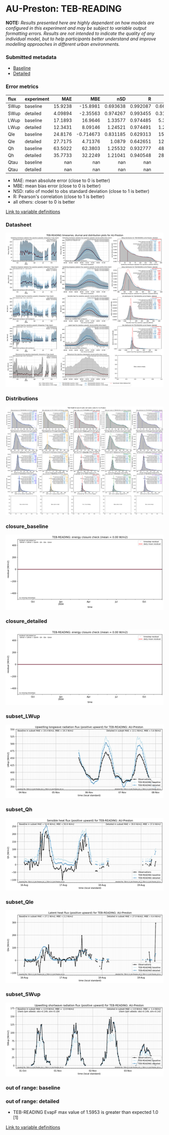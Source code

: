 # AU-Preston: TEB-READING

**NOTE:** *Results presented here are highly dependent on how models are configured in this experiment and may be subject to variable output formatting errors. Results are not intended to indicate the quality of any individual model, but to help participants better understand and improve modelling approaches in different urban environments.*

### Submitted metadata

- [Baseline](TEB-READING_AU-Preston_baseline_attrs.md)
- [Detailed](TEB-READING_AU-Preston_detailed_attrs.md)

### Error metrics

| flux   | experiment   |       MAE |        MBE |        nSD |          R |        5th |      95th |      RMSE |      cRMSE |       AMBE |       1-nSD |          1-R |   nSkewness |   nKurtosis |     Overlap |
|:-------|:-------------|----------:|-----------:|-----------:|-----------:|-----------:|----------:|----------:|-----------:|-----------:|------------:|-------------:|------------:|------------:|------------:|
| SWup   | baseline     |  15.9238  | -15.8981   |   0.693638 |   0.992087 |   0.660653 |  45.5636  |  21.9153  |   0.323784 |  15.8981   |   0.306362  |   0.00791335 |   0.115673  |    0.238436 |   0.0824546 |
| SWup   | detailed     |   4.09894 |  -2.35563  |   0.974267 |   0.993455 |   0.311826 |   3.2086  |   5.88769 |   0.115825 |   2.35563  |   0.0257329 |   0.00654503 |   0.0686107 |    0.15271  |   0.0630939 |
| LWup   | baseline     |  17.1893  |  16.9646   |   1.33577  |   0.974485 |   5.33704  |  52.3766  |  24.639   |   0.425333 |  16.9646   |   0.335771  |   0.0255154  |   0.153448  |    0.201476 |   0.115673  |
| LWup   | detailed     |  12.3431  |   8.09146  |   1.24521  |   0.974491 |   1.24396  |  34.2622  |  16.8438  |   0.351648 |   8.09146  |   0.24521   |   0.025509   |   0.128881  |    0.189967 |   0.0850568 |
| Qle    | baseline     |  24.8176  |  -0.714673 |   0.831185 |   0.629313 |  15.4177   |   1.98678 |  41.8198  |   0.802943 |   0.714673 |   0.168815  |   0.370687   |   0.172637  |    0.281655 |   0.273801  |
| Qle    | detailed     |  27.7175  |   4.71376  |   1.0879   |   0.642651 |  12.3769   |  39.1248  |  46.3865  |   0.886143 |   4.71376  |   0.0879021 |   0.357349   |   0.0328044 |    0.60439  |   0.288584  |
| Qh     | baseline     |  63.5022  |  62.3803   |   1.25532  |   0.932777 |  48.0554   | 128.776   |  76.624   |   0.483696 |  62.3803   |   0.255322  |   0.0672228  |   0.0339352 |    0.208254 |   0.518785  |
| Qh     | detailed     |  35.7733  |  32.2249   |   1.21041  |   0.940548 |  28.3986   |  93.9568  |  51.294   |   0.433814 |  32.2249   |   0.21041   |   0.0594519  |   0.0379373 |    0.282003 |   0.281112  |
| Qtau   | baseline     | nan       | nan        | nan        | nan        | nan        | nan       | nan       | nan        | nan        | nan         | nan          | nan         |  nan        | nan         |
| Qtau   | detailed     | nan       | nan        | nan        | nan        | nan        | nan       | nan       | nan        | nan        | nan         | nan          | nan         |  nan        | nan         |

 - MAE: mean absolute error (close to 0 is better)
 - MBE: mean bias error (close to 0 is better)
 - NSD: ratio of model to obs standard deviation (close to 1 is better)
 - R: Pearson's correlation (close to 1 is better)
 - all others: closer to 0 is better

[Link to variable definitions](../modelattrs/variable_definitions.md)

### <a name="datasheet"></a>Datasheet
[![TEB-READING_AU-Preston_Datasheet.png](TEB-READING_AU-Preston_Datasheet.png)](TEB-READING_AU-Preston_Datasheet.png)

### <a name="distributions"></a>Distributions
[![TEB-READING_AU-Preston_Distributions.png](TEB-READING_AU-Preston_Distributions.png)](TEB-READING_AU-Preston_Distributions.png)

### <a name="closure_baseline"></a>closure_baseline
[![TEB-READING_AU-Preston_closure_baseline.png](TEB-READING_AU-Preston_closure_baseline.png)](TEB-READING_AU-Preston_closure_baseline.png)

### <a name="closure_detailed"></a>closure_detailed
[![TEB-READING_AU-Preston_closure_detailed.png](TEB-READING_AU-Preston_closure_detailed.png)](TEB-READING_AU-Preston_closure_detailed.png)

### <a name="subset_lwup"></a>subset_LWup
[![TEB-READING_AU-Preston_subset_LWup.png](TEB-READING_AU-Preston_subset_LWup.png)](TEB-READING_AU-Preston_subset_LWup.png)

### <a name="subset_qh"></a>subset_Qh
[![TEB-READING_AU-Preston_subset_Qh.png](TEB-READING_AU-Preston_subset_Qh.png)](TEB-READING_AU-Preston_subset_Qh.png)

### <a name="subset_qle"></a>subset_Qle
[![TEB-READING_AU-Preston_subset_Qle.png](TEB-READING_AU-Preston_subset_Qle.png)](TEB-READING_AU-Preston_subset_Qle.png)

### <a name="subset_swup"></a>subset_SWup
[![TEB-READING_AU-Preston_subset_SWup.png](TEB-READING_AU-Preston_subset_SWup.png)](TEB-READING_AU-Preston_subset_SWup.png)

### out of range: baseline


### out of range: detailed

 - TEB-READING EvapF max value of 1.5953 is greater than expected 1.0 [1]


[Link to variable definitions](../modelattrs/variable_definitions.md)

